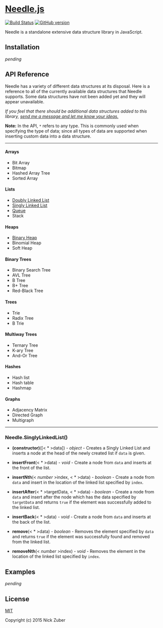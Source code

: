# [Needle.js](https://github.com/nickzuber/needle) 
[![Build Status](https://travis-ci.org/nickzuber/needle.svg?branch=master)](https://travis-ci.org/nickzuber/needle) [![GitHub version](https://badge.fury.io/gh/nickzuber%2Fneedle.svg)](https://badge.fury.io/gh/nickzuber%2Fneedle)

Needle is a standalone extensive data structure library in JavaScript.

## Installation 

*pending*

## API Reference

Needle has a variety of different data structures at its disposal. Here is a reference to all of the currently available data structures that Needle supports. Some data structures have not been added yet and they will appear unavailable.

*If you feel that there should be additional data structures added to this library, [send me a message and let me know your ideas.](mailto:zuber.nicholas@gmail.com)*

**Note:** In the API, `*` refers to any type. This is commonly used when specifying the type of data; since all types of data are supported when inserting custom data into a data structure.

---

#### Arrays
 - Bit Array
 - Bitmap
 - Hashed Array Tree
 - Sorted Array

#### Lists
 - [Doubly Linked List](#doublylinkedlist)
 - [Singly Linked List](#singlylinkedlist)
 - [Queue](#queue)
 - Stack

#### Heaps
 - [Binary Heap](#binaryheap)
 - Binomial Heap
 - Soft Heap

#### Binary Trees
 - Binary Search Tree
 - AVL Tree
 - B Tree
 - B+ Tree
 - Red-Black Tree

#### Trees
 - Trie
 - Radix Tree
 - B Trie

#### Multiway Trees
 - Ternary Tree
 - K-ary Tree
 - And-Or Tree

#### Hashes
 - Hash list
 - Hash table
 - Hashmap

#### Graphs
 - Adjacency Matrix
 - Directed Graph
 - Multigraph

---

### <a name="singlylinkedlist">Needle.SinglyLinkedList()</a>
 - **(constructor)**([< * >data]) - *object* - Creates a Singly Linked List and inserts a node at the head of the newly created list if `data` is given.
 
 - **insertFront**(< * >data) - *void* - Create a node from `data` and inserts at the front of the list.
 
 - **insertNth**(< *number* >index, < * >data) - *boolean* - Create a node from `data` and insert in the location of the linked list specified by `index`.
 
 - **insertAfter**(< * >targetData, < * >data) - *boolean* - Create a node from `data` and insert after the node which has the data specified by `targetData` and returns `true` if the element was successfully added to the linked list.
 
 - **insertBack**(< * >data) - *void* - Create a node from `data` and inserts at the back of the list.
 
 - **remove**(< * >data) - *boolean* - Removes the element specified by `data` and returns `true` if the element was successfully found and removed from the linked list.
 
 - **removeNth**(< *number* >index) - *void* - Removes the element in the location of the linked list specified by `index`.

## Examples

*pending*

## License
[MIT](https://opensource.org/licenses/MIT)

Copyright (c) 2015 Nick Zuber

